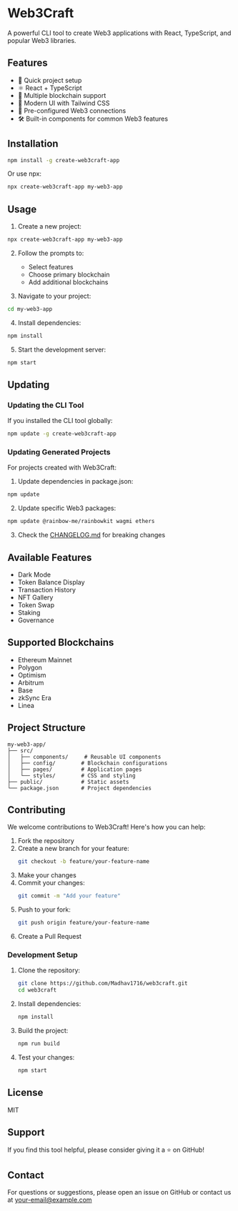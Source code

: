 # Web3Craft

A powerful CLI tool to create Web3 applications with React, TypeScript, and popular Web3 libraries.

## Features

- 🚀 Quick project setup
- ⚛️ React + TypeScript
- 🔗 Multiple blockchain support
- 🎨 Modern UI with Tailwind CSS
- 🔌 Pre-configured Web3 connections
- 🛠️ Built-in components for common Web3 features

## Installation

```bash
npm install -g create-web3craft-app
```

Or use npx:

```bash
npx create-web3craft-app my-web3-app
```

## Usage

1. Create a new project:

```bash
npx create-web3craft-app my-web3-app
```

2. Follow the prompts to:

   - Select features
   - Choose primary blockchain
   - Add additional blockchains

3. Navigate to your project:

```bash
cd my-web3-app
```

4. Install dependencies:

```bash
npm install
```

5. Start the development server:

```bash
npm start
```

## Updating

### Updating the CLI Tool

If you installed the CLI tool globally:

```bash
npm update -g create-web3craft-app
```

### Updating Generated Projects

For projects created with Web3Craft:

1. Update dependencies in package.json:

```bash
npm update
```

2. Update specific Web3 packages:

```bash
npm update @rainbow-me/rainbowkit wagmi ethers
```

3. Check the [CHANGELOG.md](CHANGELOG.md) for breaking changes

## Available Features

- Dark Mode
- Token Balance Display
- Transaction History
- NFT Gallery
- Token Swap
- Staking
- Governance

## Supported Blockchains

- Ethereum Mainnet
- Polygon
- Optimism
- Arbitrum
- Base
- zkSync Era
- Linea

## Project Structure

```
my-web3-app/
├── src/
│   ├── components/     # Reusable UI components
│   ├── config/        # Blockchain configurations
│   ├── pages/         # Application pages
│   └── styles/        # CSS and styling
├── public/            # Static assets
└── package.json       # Project dependencies
```

## Contributing

We welcome contributions to Web3Craft! Here's how you can help:

1. Fork the repository
2. Create a new branch for your feature:
   ```bash
   git checkout -b feature/your-feature-name
   ```
3. Make your changes
4. Commit your changes:
   ```bash
   git commit -m "Add your feature"
   ```
5. Push to your fork:
   ```bash
   git push origin feature/your-feature-name
   ```
6. Create a Pull Request

### Development Setup

1. Clone the repository:

   ```bash
   git clone https://github.com/Madhav1716/web3craft.git
   cd web3craft
   ```

2. Install dependencies:

   ```bash
   npm install
   ```

3. Build the project:

   ```bash
   npm run build
   ```

4. Test your changes:
   ```bash
   npm start
   ```

## License

MIT

## Support

If you find this tool helpful, please consider giving it a ⭐️ on GitHub!

## Contact

For questions or suggestions, please open an issue on GitHub or contact us at [your-email@example.com](mailto:your-email@example.com)
